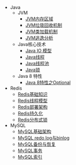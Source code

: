 * Java
  * JVM
    * [JVM内存区域](1.Java/1.JVM/1.jvm-memory-area)
    * [JVM垃圾回收机制](1.Java/1.JVM/2.jvm-gc)
    * [JVM类加载机制](1.Java/1.JVM/3.jvm-class-loading)
    * [JVM逃逸分析](1.Java/1.JVM/4.jvm-escape-analysis)
  * Java核心技术
    * [Java IO 模型](1.Java/2.Java-Core/1.java-io-model)
    * [Java线程](1.Java/2.Java-Core/2.java-concurrency-thread)
    * [Java线程池](1.Java/2.Java-Core/3.java-thread-pool)
    * [Java锁](1.Java/2.Java-Core/4.java-lock)
  * Java 8 特性
    * [Java 8特性之Optional](1.Java/3.Java8/1.Optional)
* Redis
  * [Redis基础知识](2.Redis/1.redis-basic)
  * [Redis线程模型](2.Redis/2.redis-thread-model)
  * [Redis部署架构](2.Redis/3.redis-deployment-architecture)
  * [Redis持久化](2.Redis/4.redis-persistence)
  * [Redis分布式锁](2.Redis/5.redis-distlock)
* MySQL
  * [MySQL基础架构](3.MySQL/1.mysql-infrastructure)
  * [MySQL redo log与binlog](3.MySQL/2.mysql-redo-log-binlog)
  * [MySQL备份与恢复](3.MySQL/3.mysql-backup-and-recovery)
  * [MySQL事务](3.MySQL/4.mysql-transaction)
  * [MySQL索引](3.MySQL/5.mysql-indexes)

